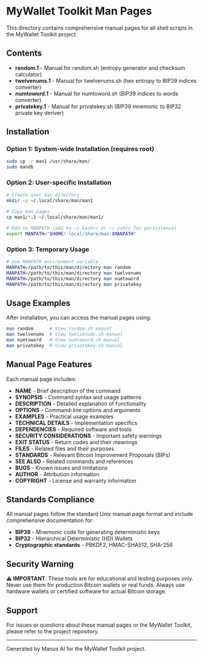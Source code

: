 # MyWallet Toolkit Man Pages

This directory contains comprehensive manual pages for all shell scripts in the MyWallet Toolkit project.

## Contents

- **random.1** - Manual for random.sh (entropy generator and checksum calculator)
- **twelvenums.1** - Manual for twelvenums.sh (hex entropy to BIP39 indices converter)
- **numtoword.1** - Manual for numtoword.sh (BIP39 indices to words converter)
- **privatekey.1** - Manual for privatekey.sh (BIP39 mnemonic to BIP32 private key deriver)

## Installation

### Option 1: System-wide Installation (requires root)
```bash
sudo cp -r man1 /usr/share/man/
sudo mandb
```

### Option 2: User-specific Installation
```bash
# Create user man directory
mkdir -p ~/.local/share/man/man1

# Copy man pages
cp man1/*.1 ~/.local/share/man/man1/

# Add to MANPATH (add to ~/.bashrc or ~/.zshrc for persistence)
export MANPATH="$HOME/.local/share/man:$MANPATH"
```

### Option 3: Temporary Usage
```bash
# Use MANPATH environment variable
MANPATH=/path/to/this/man/directory man random
MANPATH=/path/to/this/man/directory man twelvenums
MANPATH=/path/to/this/man/directory man numtoword
MANPATH=/path/to/this/man/directory man privatekey
```

## Usage Examples

After installation, you can access the manual pages using:

```bash
man random      # View random.sh manual
man twelvenums  # View twelvenums.sh manual
man numtoword   # View numtoword.sh manual
man privatekey  # View privatekey.sh manual
```

## Manual Page Features

Each manual page includes:

- **NAME** - Brief description of the command
- **SYNOPSIS** - Command syntax and usage patterns
- **DESCRIPTION** - Detailed explanation of functionality
- **OPTIONS** - Command-line options and arguments
- **EXAMPLES** - Practical usage examples
- **TECHNICAL DETAILS** - Implementation specifics
- **DEPENDENCIES** - Required software and tools
- **SECURITY CONSIDERATIONS** - Important safety warnings
- **EXIT STATUS** - Return codes and their meanings
- **FILES** - Related files and their purposes
- **STANDARDS** - Relevant Bitcoin Improvement Proposals (BIPs)
- **SEE ALSO** - Related commands and references
- **BUGS** - Known issues and limitations
- **AUTHOR** - Attribution information
- **COPYRIGHT** - License and warranty information

## Standards Compliance

All manual pages follow the standard Unix manual page format and include comprehensive documentation for:

- **BIP39** - Mnemonic code for generating deterministic keys
- **BIP32** - Hierarchical Deterministic (HD) Wallets
- **Cryptographic standards** - PBKDF2, HMAC-SHA512, SHA-256

## Security Warning

⚠️ **IMPORTANT**: These tools are for educational and testing purposes only. Never use them for production Bitcoin wallets or real funds. Always use hardware wallets or certified software for actual Bitcoin storage.

## Support

For issues or questions about these manual pages or the MyWallet Toolkit, please refer to the project repository.

---

Generated by Manus AI for the MyWallet Toolkit project.

